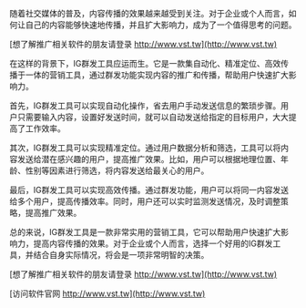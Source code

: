随着社交媒体的普及，内容传播的效果越来越受到关注。对于企业或个人而言，如何让自己的内容能够快速地传播，并且扩大影响力，成为了一个值得思考的问题。

[想了解推广相关软件的朋友请登录 http://www.vst.tw](http://www.vst.tw)

在这样的背景下，IG群发工具应运而生。它是一款集自动化、精准定位、高效传播于一体的营销工具，通过群发功能实现内容的推广和传播，帮助用户快速扩大影响力。

首先，IG群发工具可以实现自动化操作，省去用户手动发送信息的繁琐步骤。用户只需要输入内容，设置好发送时间，就可以自动发送给指定的目标用户，大大提高了工作效率。

其次，IG群发工具可以实现精准定位。通过用户数据分析和筛选，工具可以将内容发送给潜在感兴趣的用户，提高推广效果。比如，用户可以根据地理位置、年龄、性别等因素进行筛选，将内容发送给最关心的用户。

最后，IG群发工具可以实现高效传播。通过群发功能，用户可以将同一内容发送给多个用户，提高传播效率。同时，用户还可以实时监测发送情况，及时调整策略，提高推广效果。

总的来说，IG群发工具是一款非常实用的营销工具，它可以帮助用户快速扩大影响力，提高内容传播的效果。对于企业或个人而言，选择一个好用的IG群发工具，并结合自身实际情况，将会是一项非常明智的决策。

[想了解推广相关软件的朋友请登录 http://www.vst.tw](http://www.vst.tw)


[访问软件官网 http://www.vst.tw](http://www.vst.tw)
